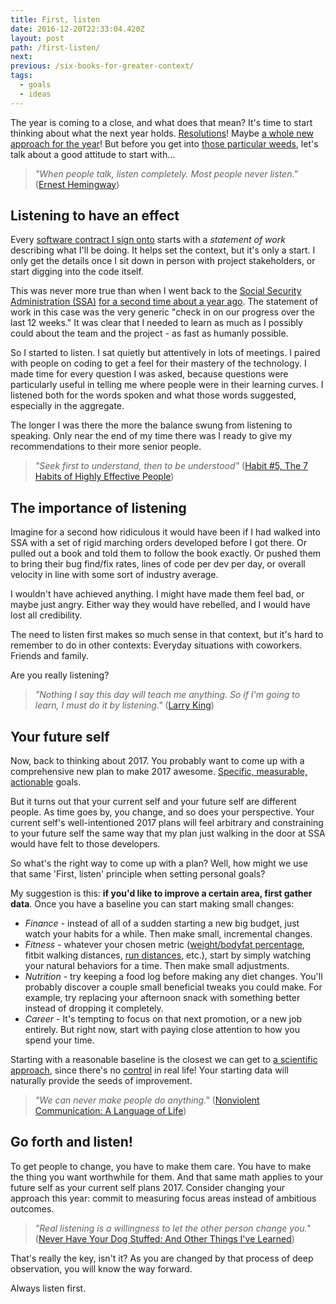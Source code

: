 ```yaml
---
title: First, listen
date: 2016-12-20T22:33:04.420Z
layout: post
path: /first-listen/
next:
previous: /six-books-for-greater-context/
tags:
  - goals
  - ideas
---
```


The year is coming to a close, and what does that mean? It's time to start thinking about what the next year holds. [Resolutions](/resolutions-and-systems/)! Maybe [a whole new approach for the year](/a-system-for-2015/)! But before you get into [those particular weeds](http://idioms.thefreedictionary.com/(deep)+into+the+weeds), let's talk about a good attitude to start with…

<div class='fold'></div>

> _"When people talk, listen completely. Most people never listen."_ ([Ernest Hemingway](http://www.goodreads.com/quotes/18897-when-people-talk-listen-completely-most-people-never-listen))

## Listening to have an effect

Every [software contract I sign onto](https://scottnonnenberg.com/work) starts with a *statement of work* describing what I'll be doing. It helps set the context, but it's only a start. I only get the details once I sit down in person with project stakeholders, or start digging into the code itself.

This was never more true than when I went back to the [Social Security Administration (SSA)](https://www.ssa.gov/) [for a second time about a year ago](/contract-an-unusual-skillset/). The statement of work in this case was the very generic "check in on our progress over the last 12 weeks." It was clear that I needed to learn as much as I possibly could about the team and the project - as fast as humanly possible.

So I started to listen. I sat quietly but attentively in lots of meetings. I paired with people on coding to get a feel for their mastery of the technology. I made time for every question I was asked, because questions were particularly useful in telling me where people were in their learning curves. I listened both for the words spoken and what those words suggested, especially in the aggregate.

The longer I was there the more the balance swung from listening to speaking. Only near the end of my time there was I ready to give my recommendations to their more senior people.

> _"Seek first to understand, then to be understood"_ ([Habit #5, The 7 Habits of Highly Effective People](https://www.stephencovey.com/7habits/7habits-habit5.php))

## The importance of listening

Imagine for a second how ridiculous it would have been if I had walked into SSA with a set of rigid marching orders developed before I got there. Or pulled out a book and told them to follow the book exactly. Or pushed them to bring their bug find/fix rates, lines of code per dev per day, or overall velocity in line with some sort of industry average.

I wouldn't have achieved anything. I might have made them feel bad, or maybe just angry. Either way they would have rebelled, and I would have lost all credibility.

The need to listen first makes so much sense in that context, but it's hard to remember to do in other contexts: Everyday situations with coworkers. Friends and family.

Are you really listening?

> _"Nothing I say this day will teach me anything. So if I'm going to learn, I must do it by listening."_ ([Larry King](http://www.telegraph.co.uk/culture/tvandradio/8207302/Larry-King-in-quotes.html))

## Your future self

Now, back to thinking about 2017. You probably want to come up with a comprehensive new plan to make 2017 awesome. [Specific, measurable, actionable](https://en.wikipedia.org/wiki/SMART_criteria) goals.

But it turns out that your current self and your future self are different people. As time goes by, you change, and so does your perspective. Your current self's well-intentioned 2017 plans will feel arbitrary and constraining to your future self the same way that my plan just walking in the door at SSA would have felt to those developers.

So what's the right way to come up with a plan? Well, how might we use that same 'First, listen' principle when setting personal goals?

My suggestion is this: **if you'd like to improve a certain area, first gather data**. Once you have a baseline you can start making small changes:

* *Finance* - instead of all of a sudden starting a new big budget, just watch your habits for a while. Then make small, incremental changes.
* *Fitness* - whatever your chosen metric ([weight/bodyfat percentage](/a-35lb-weight-swing-in-two-years/), fitbit walking distances, [run distances](/a-running-update/), etc.), start by simply watching your natural behaviors for a time. Then make small adjustments.
* *Nutrition* - try keeping a food log before making any diet changes. You'll probably discover a couple small beneficial tweaks you could make. For example, try replacing your afternoon snack with something better instead of dropping it completely.
* *Career* - It's tempting to focus on that next promotion, or a new job entirely. But right now, start with paying close attention to how you spend your time.

Starting with a reasonable baseline is the closest we can get to [a scientific approach](/be-a-scientist-dev-productivity-tip-3/), since there's no [control](https://en.wikipedia.org/wiki/Scientific_control) in real life! Your starting data will naturally provide the seeds of improvement.

> _"We can never make people do anything."_ ([Nonviolent Communication: A Language of Life](http://www.goodreads.com/book/show/71730.Nonviolent_Communication))

## Go forth and listen!

To get people to change, you have to make them care. You have to make the thing you want worthwhile for them. And that same math applies to your future self as your current self plans 2017. Consider changing your approach this year: commit to measuring focus areas instead of ambitious outcomes.

> _"Real listening is a willingness to let the other person change you."_ ([Never Have Your Dog Stuffed: And Other Things I've Learned](http://www.goodreads.com/book/show/76625.Never_Have_Your_Dog_Stuffed))

That's really the key, isn't it? As you are changed by that process of deep observation, you will know the way forward.

Always listen first.

